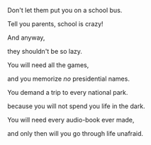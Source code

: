 Don't let them put you on a school bus.

Tell you parents, school is crazy!

And anyway,

they shouldn't be so lazy.

You will need all the games,

and you memorize *no* presidential names.

You demand a trip to every national park.

because you will not spend you life in the dark.

You will need every audio-book ever made,

and only then will you go through life unafraid.
